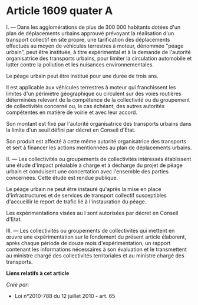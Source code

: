 # Article 1609 quater A

I. ― Dans les agglomérations de plus de 300 000 habitants dotées d'un plan de déplacements urbains approuvé prévoyant la
réalisation d'un transport collectif en site propre, une tarification des déplacements effectués au moyen de véhicules
terrestres à moteur, dénommée "péage urbain”, peut être instituée, à titre expérimental et à la demande de l'autorité
organisatrice des transports urbains, pour limiter la circulation automobile et lutter contre la pollution et les nuisances
environnementales.

Le péage urbain peut être institué pour une durée de trois ans.

Il est applicable aux véhicules terrestres à moteur qui franchissent les limites d'un périmètre géographique ou circulent sur
des voies routières déterminées relevant de la compétence de la collectivité ou du groupement de collectivités concerné ou,
le cas échéant, des autres autorités compétentes en matière de voirie et avec leur accord.

Son montant est fixé par l'autorité organisatrice des transports urbains dans la limite d'un seuil défini par décret en
Conseil d'Etat.

Son produit est affecté à cette même autorité organisatrice des transports et sert à financer les actions mentionnées au plan
de déplacements urbains.

II. ― Les collectivités ou groupements de collectivités intéressés établissent une étude d'impact préalable à charge et à
décharge du projet de péage urbain et conduisent une concertation avec l'ensemble des parties concernées. Cette étude est
rendue publique.

Le péage urbain ne peut être instauré qu'après la mise en place d'infrastructures et de services de transport collectif
susceptibles d'accueillir le report de trafic lié à l'instauration du péage.

Les expérimentations visées au I sont autorisées par décret en Conseil d'Etat.

III. ― Les collectivités ou groupements de collectivités qui mettent en œuvre une expérimentation sur le fondement du présent
article élaborent, après chaque période de douze mois d'expérimentation, un rapport contenant les informations nécessaires à
son évaluation et le transmettent au ministre chargé des collectivités territoriales et au ministre chargé des transports.

**Liens relatifs à cet article**

_Créé par_:

  - Loi n°2010-788 du 12 juillet 2010 - art. 65
